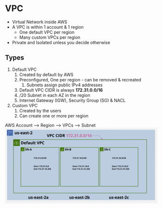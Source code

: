 # VPC
- Virtual Network inside AWS
- A VPC is within 1 account & 1 region
	- One default VPC per region
	- Many custom VPCs per region
- Private and Isolated unless you decide otherwise


## Types
1. Default VPC
	1. Created by default by AWS
	2. Preconfigured, One per region - can be removed & recreated
		1. Subnets assign public IPv4 addresses
	3. Default VPC CIDR is always **172.31.0.0/16**
	4. /20 Subnet in each AZ in the region
	5. Internet Gateway (IGW), Security Group (SG) & NACL
2. Custom VPC
	1. Created by the users
	2. Can create one or more per region

AWS Account --> Region --> VPCs --> Subnet
![](AWS/Cloud%20Solutions%20Architect/Personal%20Notes/Fundamentals/attachments/Pasted%20image%2020240319211656.png)


